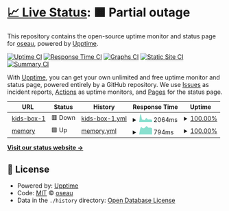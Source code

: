 # [📈 Live Status](https://oseau.github.io/upptime): <!--live status--> **🟧 Partial outage**

This repository contains the open-source uptime monitor and status page for [oseau](https://oseau.github.io/upptime), powered by [Upptime](https://github.com/upptime/upptime).

[![Uptime CI](https://github.com/oseau/upptime/workflows/Uptime%20CI/badge.svg)](https://github.com/upptime/upptime/actions?query=workflow%3A%22Uptime+CI%22)
[![Response Time CI](https://github.com/oseau/upptime/workflows/Response%20Time%20CI/badge.svg)](https://github.com/upptime/upptime/actions?query=workflow%3A%22Response+Time+CI%22)
[![Graphs CI](https://github.com/oseau/upptime/workflows/Graphs%20CI/badge.svg)](https://github.com/upptime/upptime/actions?query=workflow%3A%22Graphs+CI%22)
[![Static Site CI](https://github.com/oseau/upptime/workflows/Static%20Site%20CI/badge.svg)](https://github.com/upptime/upptime/actions?query=workflow%3A%22Static+Site+CI%22)
[![Summary CI](https://github.com/oseau/upptime/workflows/Summary%20CI/badge.svg)](https://github.com/upptime/upptime/actions?query=workflow%3A%22Summary+CI%22)

With [Upptime](https://upptime.js.org), you can get your own unlimited and free uptime monitor and status page, powered entirely by a GitHub repository. We use [Issues](https://github.com/oseau/upptime/issues) as incident reports, [Actions](https://github.com/oseau/upptime/actions) as uptime monitors, and [Pages](https://oseau.github.io/upptime) for the status page.

<!--start: status pages-->
<!-- This summary is generated by Upptime (https://github.com/upptime/upptime) -->
<!-- Do not edit this manually, your changes will be overwritten -->
<!-- prettier-ignore -->
| URL | Status | History | Response Time | Uptime |
| --- | ------ | ------- | ------------- | ------ |
| <img alt="" src="https://favicons.githubusercontent.com/kids-box-1.tttwonder.com" height="13"> [kids-box-1](https://kids-box-1.tttwonder.com/) | 🟥 Down | [kids-box-1.yml](https://github.com/oseau/upptime/commits/HEAD/history/kids-box-1.yml) | <details><summary><img alt="Response time graph" src="./graphs/kids-box-1/response-time-week.png" height="20"> 2064ms</summary><br><a href="https://oseau.github.io/upptime/history/kids-box-1"><img alt="Response time 3101" src="https://img.shields.io/endpoint?url=https%3A%2F%2Fraw.githubusercontent.com%2Foseau%2Fupptime%2FHEAD%2Fapi%2Fkids-box-1%2Fresponse-time.json"></a><br><a href="https://oseau.github.io/upptime/history/kids-box-1"><img alt="24-hour response time 1677" src="https://img.shields.io/endpoint?url=https%3A%2F%2Fraw.githubusercontent.com%2Foseau%2Fupptime%2FHEAD%2Fapi%2Fkids-box-1%2Fresponse-time-day.json"></a><br><a href="https://oseau.github.io/upptime/history/kids-box-1"><img alt="7-day response time 2064" src="https://img.shields.io/endpoint?url=https%3A%2F%2Fraw.githubusercontent.com%2Foseau%2Fupptime%2FHEAD%2Fapi%2Fkids-box-1%2Fresponse-time-week.json"></a><br><a href="https://oseau.github.io/upptime/history/kids-box-1"><img alt="30-day response time 3101" src="https://img.shields.io/endpoint?url=https%3A%2F%2Fraw.githubusercontent.com%2Foseau%2Fupptime%2FHEAD%2Fapi%2Fkids-box-1%2Fresponse-time-month.json"></a><br><a href="https://oseau.github.io/upptime/history/kids-box-1"><img alt="1-year response time 3101" src="https://img.shields.io/endpoint?url=https%3A%2F%2Fraw.githubusercontent.com%2Foseau%2Fupptime%2FHEAD%2Fapi%2Fkids-box-1%2Fresponse-time-year.json"></a></details> | <details><summary><a href="https://oseau.github.io/upptime/history/kids-box-1">100.00%</a></summary><a href="https://oseau.github.io/upptime/history/kids-box-1"><img alt="All-time uptime 98.69%" src="https://img.shields.io/endpoint?url=https%3A%2F%2Fraw.githubusercontent.com%2Foseau%2Fupptime%2FHEAD%2Fapi%2Fkids-box-1%2Fuptime.json"></a><br><a href="https://oseau.github.io/upptime/history/kids-box-1"><img alt="24-hour uptime 99.99%" src="https://img.shields.io/endpoint?url=https%3A%2F%2Fraw.githubusercontent.com%2Foseau%2Fupptime%2FHEAD%2Fapi%2Fkids-box-1%2Fuptime-day.json"></a><br><a href="https://oseau.github.io/upptime/history/kids-box-1"><img alt="7-day uptime 100.00%" src="https://img.shields.io/endpoint?url=https%3A%2F%2Fraw.githubusercontent.com%2Foseau%2Fupptime%2FHEAD%2Fapi%2Fkids-box-1%2Fuptime-week.json"></a><br><a href="https://oseau.github.io/upptime/history/kids-box-1"><img alt="30-day uptime 98.69%" src="https://img.shields.io/endpoint?url=https%3A%2F%2Fraw.githubusercontent.com%2Foseau%2Fupptime%2FHEAD%2Fapi%2Fkids-box-1%2Fuptime-month.json"></a><br><a href="https://oseau.github.io/upptime/history/kids-box-1"><img alt="1-year uptime 98.69%" src="https://img.shields.io/endpoint?url=https%3A%2F%2Fraw.githubusercontent.com%2Foseau%2Fupptime%2FHEAD%2Fapi%2Fkids-box-1%2Fuptime-year.json"></a></details>
| <img alt="" src="https://favicons.githubusercontent.com/memory.tttwonder.com" height="13"> [memory](https://memory.tttwonder.com/health_check) | 🟩 Up | [memory.yml](https://github.com/oseau/upptime/commits/HEAD/history/memory.yml) | <details><summary><img alt="Response time graph" src="./graphs/memory/response-time-week.png" height="20"> 794ms</summary><br><a href="https://oseau.github.io/upptime/history/memory"><img alt="Response time 1091" src="https://img.shields.io/endpoint?url=https%3A%2F%2Fraw.githubusercontent.com%2Foseau%2Fupptime%2FHEAD%2Fapi%2Fmemory%2Fresponse-time.json"></a><br><a href="https://oseau.github.io/upptime/history/memory"><img alt="24-hour response time 717" src="https://img.shields.io/endpoint?url=https%3A%2F%2Fraw.githubusercontent.com%2Foseau%2Fupptime%2FHEAD%2Fapi%2Fmemory%2Fresponse-time-day.json"></a><br><a href="https://oseau.github.io/upptime/history/memory"><img alt="7-day response time 794" src="https://img.shields.io/endpoint?url=https%3A%2F%2Fraw.githubusercontent.com%2Foseau%2Fupptime%2FHEAD%2Fapi%2Fmemory%2Fresponse-time-week.json"></a><br><a href="https://oseau.github.io/upptime/history/memory"><img alt="30-day response time 1091" src="https://img.shields.io/endpoint?url=https%3A%2F%2Fraw.githubusercontent.com%2Foseau%2Fupptime%2FHEAD%2Fapi%2Fmemory%2Fresponse-time-month.json"></a><br><a href="https://oseau.github.io/upptime/history/memory"><img alt="1-year response time 1091" src="https://img.shields.io/endpoint?url=https%3A%2F%2Fraw.githubusercontent.com%2Foseau%2Fupptime%2FHEAD%2Fapi%2Fmemory%2Fresponse-time-year.json"></a></details> | <details><summary><a href="https://oseau.github.io/upptime/history/memory">100.00%</a></summary><a href="https://oseau.github.io/upptime/history/memory"><img alt="All-time uptime 100.00%" src="https://img.shields.io/endpoint?url=https%3A%2F%2Fraw.githubusercontent.com%2Foseau%2Fupptime%2FHEAD%2Fapi%2Fmemory%2Fuptime.json"></a><br><a href="https://oseau.github.io/upptime/history/memory"><img alt="24-hour uptime 100.00%" src="https://img.shields.io/endpoint?url=https%3A%2F%2Fraw.githubusercontent.com%2Foseau%2Fupptime%2FHEAD%2Fapi%2Fmemory%2Fuptime-day.json"></a><br><a href="https://oseau.github.io/upptime/history/memory"><img alt="7-day uptime 100.00%" src="https://img.shields.io/endpoint?url=https%3A%2F%2Fraw.githubusercontent.com%2Foseau%2Fupptime%2FHEAD%2Fapi%2Fmemory%2Fuptime-week.json"></a><br><a href="https://oseau.github.io/upptime/history/memory"><img alt="30-day uptime 100.00%" src="https://img.shields.io/endpoint?url=https%3A%2F%2Fraw.githubusercontent.com%2Foseau%2Fupptime%2FHEAD%2Fapi%2Fmemory%2Fuptime-month.json"></a><br><a href="https://oseau.github.io/upptime/history/memory"><img alt="1-year uptime 100.00%" src="https://img.shields.io/endpoint?url=https%3A%2F%2Fraw.githubusercontent.com%2Foseau%2Fupptime%2FHEAD%2Fapi%2Fmemory%2Fuptime-year.json"></a></details>

<!--end: status pages-->

[**Visit our status website →**](https://oseau.github.io/upptime)

## 📄 License

- Powered by: [Upptime](https://github.com/upptime/upptime)
- Code: [MIT](./LICENSE) © [oseau](https://oseau.github.io/upptime)
- Data in the `./history` directory: [Open Database License](https://opendatacommons.org/licenses/odbl/1-0/)
